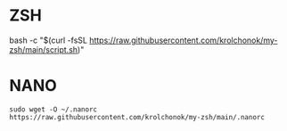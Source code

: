 # ZSH
bash -c "$(curl -fsSL https://raw.githubusercontent.com/krolchonok/my-zsh/main/script.sh)"

# NANO
`sudo wget -O ~/.nanorc https://raw.githubusercontent.com/krolchonok/my-zsh/main/.nanorc`
